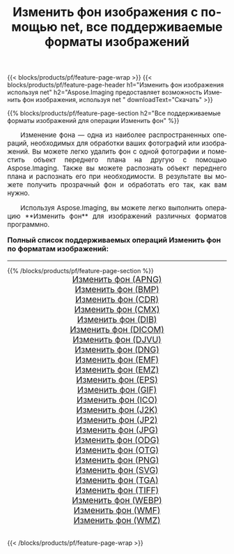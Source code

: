 ﻿---
title: Изменить фон изображения с помощью net, все поддерживаемые форматы изображений 
weight: 3920
url: /ru/net/change-background/ 
lang: ru
langdirlevel: 2
locales: zh-hans,ja,it,ru,de,es,fr,nl,id,lt,pl,pt,vi,tr,ko,zh-hant,ar,hi,th,sv,cs,uk,he
description: Используя Aspose.Imaging, вы можете легко Изменить фон изображения используя net
---

{{< blocks/products/pf/feature-page-wrap >}}
{{< blocks/products/pf/feature-page-header h1="Изменить фон изображения используя net" h2="Aspose.Imaging предоставляет возможность Изменить фон изображения, используя net " downloadText="Скачать" >}}


{{% blocks/products/pf/feature-page-section  h2="Все поддерживаемые форматы изображений для операции Изменить фон" %}}
<p align="justify" style="text-indent:2em;font-size:15px;">
Изменение фона — одна из наиболее распространенных операций, необходимых для обработки ваших фотографий или изображений. Вы можете легко удалить фон с одной фотографии и поместить объект переднего плана на другую с помощью Aspose.Imaging. Также вы можете распознать объект переднего плана и распознать его при необходимости. В результате вы можете получить прозрачный фон и обработать его так, как вам нужно.
</p>
<p align="justify" style="text-indent:2em;font-size:15px;">
Используя Aspose.Imaging, вы можете легко выполнить операцию **Изменить фон** для изображений различных форматов программно.
</p>
<h3 style="margin-top:16px;">
Полный список поддерживаемых операций Изменить фон по форматам изображений:
</h3>
<hr/>
{{% /blocks/products/pf/feature-page-section %}}
<div class="container-fluid productfamilypage bg-gray">
    <div class="convertypes bg-gray agp-content section">
        <div class="container">
		<div class="row other-converters" style="gap: 10px;font-size: 19px;text-align:center;">
		    <div class='col-md-3 other-converter remove-lp remove-rp'><a href="/imaging/ru/net/change-background/apng/" style="padding:15px;">Изменить фон (APNG)</a></div><div class='col-md-3 other-converter remove-lp remove-rp'><a href="/imaging/ru/net/change-background/bmp/" style="padding:15px;">Изменить фон (BMP)</a></div><div class='col-md-3 other-converter remove-lp remove-rp'><a href="/imaging/ru/net/change-background/cdr/" style="padding:15px;">Изменить фон (CDR)</a></div><div class='col-md-3 other-converter remove-lp remove-rp'><a href="/imaging/ru/net/change-background/cmx/" style="padding:15px;">Изменить фон (CMX)</a></div><div class='col-md-3 other-converter remove-lp remove-rp'><a href="/imaging/ru/net/change-background/dib/" style="padding:15px;">Изменить фон (DIB)</a></div><div class='col-md-3 other-converter remove-lp remove-rp'><a href="/imaging/ru/net/change-background/dicom/" style="padding:15px;">Изменить фон (DICOM)</a></div><div class='col-md-3 other-converter remove-lp remove-rp'><a href="/imaging/ru/net/change-background/djvu/" style="padding:15px;">Изменить фон (DJVU)</a></div><div class='col-md-3 other-converter remove-lp remove-rp'><a href="/imaging/ru/net/change-background/dng/" style="padding:15px;">Изменить фон (DNG)</a></div><div class='col-md-3 other-converter remove-lp remove-rp'><a href="/imaging/ru/net/change-background/emf/" style="padding:15px;">Изменить фон (EMF)</a></div><div class='col-md-3 other-converter remove-lp remove-rp'><a href="/imaging/ru/net/change-background/emz/" style="padding:15px;">Изменить фон (EMZ)</a></div><div class='col-md-3 other-converter remove-lp remove-rp'><a href="/imaging/ru/net/change-background/eps/" style="padding:15px;">Изменить фон (EPS)</a></div><div class='col-md-3 other-converter remove-lp remove-rp'><a href="/imaging/ru/net/change-background/gif/" style="padding:15px;">Изменить фон (GIF)</a></div><div class='col-md-3 other-converter remove-lp remove-rp'><a href="/imaging/ru/net/change-background/ico/" style="padding:15px;">Изменить фон (ICO)</a></div><div class='col-md-3 other-converter remove-lp remove-rp'><a href="/imaging/ru/net/change-background/j2k/" style="padding:15px;">Изменить фон (J2K)</a></div><div class='col-md-3 other-converter remove-lp remove-rp'><a href="/imaging/ru/net/change-background/jp2/" style="padding:15px;">Изменить фон (JP2)</a></div><div class='col-md-3 other-converter remove-lp remove-rp'><a href="/imaging/ru/net/change-background/jpg/" style="padding:15px;">Изменить фон (JPG)</a></div><div class='col-md-3 other-converter remove-lp remove-rp'><a href="/imaging/ru/net/change-background/odg/" style="padding:15px;">Изменить фон (ODG)</a></div><div class='col-md-3 other-converter remove-lp remove-rp'><a href="/imaging/ru/net/change-background/otg/" style="padding:15px;">Изменить фон (OTG)</a></div><div class='col-md-3 other-converter remove-lp remove-rp'><a href="/imaging/ru/net/change-background/png/" style="padding:15px;">Изменить фон (PNG)</a></div><div class='col-md-3 other-converter remove-lp remove-rp'><a href="/imaging/ru/net/change-background/svg/" style="padding:15px;">Изменить фон (SVG)</a></div><div class='col-md-3 other-converter remove-lp remove-rp'><a href="/imaging/ru/net/change-background/tga/" style="padding:15px;">Изменить фон (TGA)</a></div><div class='col-md-3 other-converter remove-lp remove-rp'><a href="/imaging/ru/net/change-background/tiff/" style="padding:15px;">Изменить фон (TIFF)</a></div><div class='col-md-3 other-converter remove-lp remove-rp'><a href="/imaging/ru/net/change-background/webp/" style="padding:15px;">Изменить фон (WEBP)</a></div><div class='col-md-3 other-converter remove-lp remove-rp'><a href="/imaging/ru/net/change-background/wmf/" style="padding:15px;">Изменить фон (WMF)</a></div><div class='col-md-3 other-converter remove-lp remove-rp'><a href="/imaging/ru/net/change-background/wmz/" style="padding:15px;">Изменить фон (WMZ)</a></div>
                </div>
        </div>
    </div>
</div>
<br/>

{{< /blocks/products/pf/feature-page-wrap >}}

